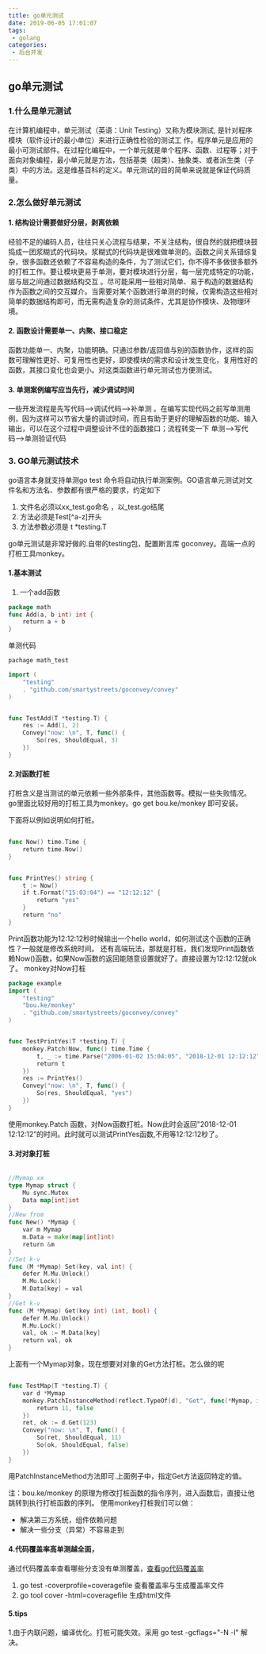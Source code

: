 ```yaml
---
title: go单元测试
date: 2019-06-05 17:01:07
tags:
 - golang
categories:
 - 后台开发
---
```


## go单元测试
 
### 1.什么是单元测试
 在计算机编程中，单元测试（英语：Unit Testing）又称为模块测试, 是针对程序模块（软件设计的最小单位）来进行正确性检验的测试工 作。程序单元是应用的最小可测试部件。在过程化编程中，一个单元就是单个程序、函数、过程等；对于面向对象编程，最小单元就是方法，包括基类（超类）、抽象类、或者派生类（子类）中的方法。这是维基百科的定义。单元测试的目的简单来说就是保证代码质量。
 
###  2.怎么做好单元测试

#### 1. 结构设计需要做好分层，剥离依赖
 经验不足的编码人员，往往只关心流程与结果，不关注结构，很自然的就把模块鼓捣成一团浆糊式的代码块。浆糊式的代码块是很难做单测的。函数之间关系错综复杂，很多函数还依赖了不容易构造的条件，为了测试它们，你不得不多做很多额外的打桩工作。要让模块更易于单测，要对模块进行分层，每一层完成特定的功能，层与层之间通过数据结构交互 。尽可能采用一些相对简单、易于构造的数据结构作为函数之间的交互媒介。当需要对某个函数进行单测的时候，仅需构造这些相对简单的数据结构即可，而无需构造复杂的测试条件，尤其是协作模块、及物理环境。
    
#### 2. 函数设计需要单一、内聚、接口稳定
函数功能单一、内聚，功能明确。只通过参数/返回值与别的函数协作，这样的函数可理解性更好、可复用性也更好，即使模块的需求和设计发生变化，复用性好的函数，其接口变化也会更小。对这类函数进行单元测试也方便测试。
       
#### 3. 单测案例编写应当先行，减少调试时间
一些开发流程是先写代码-->调试代码-->补单测 。在编写实现代码之前写单测用例，因为这样可以节省大量的调试时间，而且有助于更好的理解函数的功能、输入输出，可以在这个过程中调整设计不佳的函数接口；流程转变一下 单测-->写代码-->单测验证代码
    
###  3. GO单元测试技术
 go语言本身就支持单测go test 命令将自动执行单测案例。GO语⾔单元测试对⽂件名和⽅法名、参数都有很严格的要求，约定如下
1. ⽂件名必须以xx_test.go命名 ，以_test.go结尾 
2. ⽅法必须是Test[^a-z]开头 
3. ⽅法参数必须是 t *testing.T

go单元测试是非常好做的.自带的testing包，配置断言库 goconvey。高端一点的打桩工具monkey。
#### 1.基本测试

1. 一个add函数
````go
package math
func Add(a, b int) int {
    return a + b
}
``````

单测代码

``` go
pachage math_test

import (
    "testing"
    . "github.com/smartystreets/goconvey/convey"
)


func TestAdd(T *testing.T) {
    res := Add(1, 2)
    Convey("now: \n", T, func() {
        So(res, ShouldEqual, 3)
    })
}
```

#### 2.对函数打桩

打桩含义是当测试的单元依赖一些外部条件，其他函数等。模拟一些失败情况。go里面比较好用的打桩工具为monkey。go get 
bou.ke/monkey 即可安装。

 下面将以例如说明如何打桩。
 
 ```go

func Now() time.Time {
    return time.Now()
}


func PrintYes() string {
    t := Now()
    if t.Format("15:03:04") == "12:12:12" {
        return "yes"
    }
    return "no"
}

```
Print函数功能为12:12:12秒时候输出一个hello world，如何测试这个函数的正确性？一般就是修改系统时间。
还有高端玩法，那就是打桩，我们发现Print函数依赖Now()函数，如果Now函数的返回能随意设置就好了。直接设置为12:12:12就ok了。
monkey对Now打桩

```go
package example
import (
    "testing"
    "bou.ke/monkey"
    . "github.com/smartystreets/goconvey/convey"
)


func TestPrintYes(T *testing.T) {
    monkey.Patch(Now, func() time.Time {
        t, _ := time.Parse("2006-01-02 15:04:05", "2018-12-01 12:12:12")
        return t
    })
    res := PrintYes()
    Convey("now: \n", T, func() {
        So(res, ShouldEqual, "yes")
    })
}

```
使用monkey.Patch 函数，对Now函数打桩。Now此时会返回"2018-12-01 12:12:12”的时间。此时就可以测试PrintYes函数,不用等12:12:12秒了。
#### 3.对对象打桩
```go

//Mymap xx
type Mymap struct {
    Mu sync.Mutex
    Data map[int]int
}
//New from
func New() *Mymap {
    var m Mymap
    m.Data = make(map[int]int)
    return &m
}
//Set k-v
func (M *Mymap) Set(key, val int) {
    defer M.Mu.Unlock()
    M.Mu.Lock()
    M.Data[key] = val
}
//Get k-v
func (M *Mymap) Get(key int) (int, bool) {
    defer M.Mu.Unlock()
    M.Mu.Lock()
    val, ok := M.Data[key]
    return val, ok
}

```
上面有一个Mymap对象，现在想要对对象的Get方法打桩。怎么做的呢
```go

func TestMap(T *testing.T) {
    var d *Mymap
    monkey.PatchInstanceMethod(reflect.TypeOf(d), "Get", func(*Mymap, int) (int, bool) {
        return 11, false
    })
    ret, ok := d.Get(123)
    Convey("now: \n", T, func() {
        So(ret, ShouldEqual, 11)
        So(ok, ShouldEqual, false)
    })
}

```
用PatchInstanceMethod方法即可.上面例子中，指定Get方法返回特定的值。


注：bou.ke/monkey 的原理为修改打桩函数的指令序列，进入函数后，直接让他跳转到执行打桩函数的序列。
使用monkey打桩我们可以做：

* 解决第三方系统，组件依赖问题
* 解决一些分支（异常）不容易走到

#### 4.代码覆盖率高单测越全面，
通过代码覆盖率查看哪些分支没有单测覆盖，[查看go代码覆盖率](https://studygolang.com/articles/10242)

 1. go test -coverprofile=coveragefile 查看覆盖率与生成覆盖率文件
 2. go tool cover -html=coveragefile 生成html文件

#### 5.tips
1.由于内联问题，编译优化。打桩可能失效。采用 go test -gcflags="-N -l" 解决。
